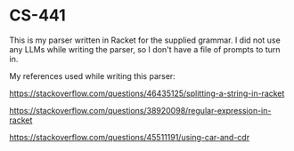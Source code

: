# CS-441
This is my parser written in Racket for the supplied grammar. I did not use any LLMs while writing the parser, so I don't have a file of prompts to turn in.

My references used while writing this parser:

https://stackoverflow.com/questions/46435125/splitting-a-string-in-racket

https://stackoverflow.com/questions/38920098/regular-expression-in-racket

https://stackoverflow.com/questions/45511191/using-car-and-cdr